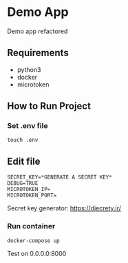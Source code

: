 # Demo App
Demo app refactored

## Requirements
- python3
- docker
- microtoken

## How to Run Project

### Set .env file
    touch .env
    
## Edit file
    SECRET_KEY=*GENERATE A SECRET KEY*
    DEBUG=TRUE
    MICROTOKEN_IP=
    MICROTOKEN_PORT=

Secret key generator: https://djecrety.ir/
    
### Run container
    docker-compose up

Test on 0.0.0.0:8000


